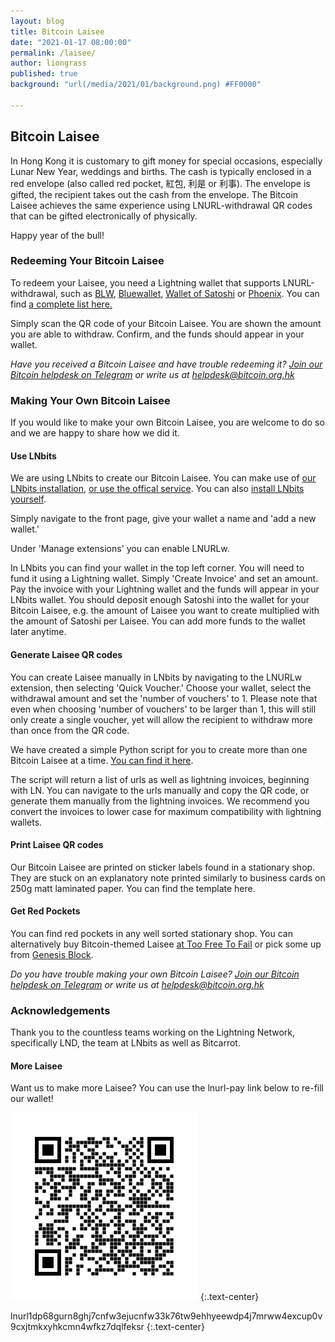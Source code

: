 ```yaml
---
layout: blog
title: Bitcoin Laisee
date: "2021-01-17 08:00:00"
permalink: /laisee/
author: liongrass
published: true
background: "url(/media/2021/01/background.png) #FF0000"

---
```


## Bitcoin Laisee

In Hong Kong it is customary to gift money for special occasions, especially Lunar New Year, weddings and births. The cash is typically enclosed in a red envelope (also called red pocket, 紅包, 利是 or 利事). The envelope is gifted, the recipient takes out the cash from the envelope. The Bitcoin Laisee achieves the same experience using LNURL-withdrawal QR codes that can be gifted electronically of physically.

Happy year of the bull!


### Redeeming Your Bitcoin Laisee

To redeem your Laisee, you need a Lightning wallet that supports LNURL-withdrawal, such as [BLW](https://lightning-wallet.com/), [Bluewallet](https://bluewallet.io/), [Wallet of Satoshi](https://www.walletofsatoshi.com/) or [Phoenix](https://phoenix.acinq.co/). You can find [a complete list here.](https://github.com/fiatjaf/awesome-lnurl/#wallets) 

Simply scan the QR code of your Bitcoin Laisee. You are shown the amount you are able to withdraw. Confirm, and the funds should appear in your wallet.

_Have you received a Bitcoin Laisee and have trouble redeeming it? [Join our Bitcoin helpdesk on Telegram](/2020-new-chats/) or write us at [helpdesk@bitcoin.org.hk](mailto:helpdesk@bitcoin.org.hk)_

### Making Your Own Bitcoin Laisee

If you would like to make your own Bitcoin Laisee, you are welcome to do so and we are happy to share how we did it.

#### Use LNbits

We are using LNbits to create our Bitcoin Laisee. You can make use of [our LNbits installation](https://bits.bitcoin.org.hk/), [or use the offical service](https://lnbits.com/). You can also [install LNbits yourself](https://lnbits.org/).

Simply navigate to the front page, give your wallet a name and 'add a new wallet.'

Under 'Manage extensions' you can enable LNURLw.

In LNbits you can find your wallet in the top left corner. You will need to fund it using a Lightning wallet. Simply 'Create Invoice' and set an amount. Pay the invoice with your Lightning wallet and the funds will appear in your LNbits wallet. You should deposit enough Satoshi into the wallet for your Bitcoin Laisee, e.g. the amount of Laisee you want to create multiplied with the amount of Satoshi per Laisee. You can add more funds to the wallet later anytime.

#### Generate Laisee QR codes

You can create Laisee manually in LNbits by navigating to the LNURLw extension, then selecting 'Quick Voucher.' Choose your wallet, select the withdrawal amount and set the 'number of vouchers' to 1. Please note that even when choosing 'number of vouchers' to be larger than 1, this will still only create a single voucher, yet will allow the recipient to withdraw more than once from the QR code.

We have created a simple Python script for you to create more than one Bitcoin Laisee at a time. [You can find it here](https://github.com/liongrass/lntools).

The script will return a list of urls as well as lightning invoices, beginning with LN. You can navigate to the urls manually and copy the QR code, or generate them manually from the lightning invoices. We recommend you convert the invoices to lower case for maximum compatibility with lightning wallets.

#### Print Laisee QR codes

Our Bitcoin Laisee are printed on sticker labels found in a stationary shop. They are stuck on an explanatory note printed similarly to business cards on 250g matt laminated paper. You can find the template here.

#### Get Red Pockets

You can find red pockets in any well sorted stationary shop. You can alternatively buy Bitcoin-themed Laisee [at Too Free To Fail](https://toofreetofail.com/collections/too-free-to-fail/products/bitcoin-red-pocket-laisee-with-bull-design-10pc) or pick some up from [Genesis Block](https://twitter.com/genesisblockhk/status/1350011878420971521).

_Do you have trouble making your own Bitcoin Laisee? [Join our Bitcoin helpdesk on Telegram](/2020-new-chats/) or write us at [helpdesk@bitcoin.org.hk](mailto:helpdesk@bitcoin.org.hk)_

### Acknowledgements

Thank you to the countless teams working on the Lightning Network, specifically LND, the team at LNbits as well as Bitcarrot.

#### More Laisee

Want us to make more Laisee? You can use the lnurl-pay link below to re-fill our wallet!

![Laisee Donation URL](/media/2021/01/lnurl.png)
{:.text-center}

lnurl1dp68gurn8ghj7cnfw3ejucnfw33k76tw9ehhyeewdp4j7mrww4excup0v9cxjtmkxyhkcmn4wfkz7dqlfeksr
{:.text-center}
